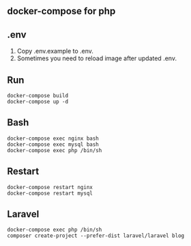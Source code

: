 ## docker-compose for php

## .env
1. Copy .env.example to .env.
2. Sometimes you need to reload image after updated .env.

## Run
```shell
docker-compose build
docker-compose up -d
```

## Bash
```shell
docker-compose exec nginx bash
docker-compose exec mysql bash
docker-compose exec php /bin/sh
```

## Restart
```shell
docker-compose restart nginx
docker-compose restart mysql
```

## Laravel
```shell
docker-compose exec php /bin/sh
composer create-project --prefer-dist laravel/laravel blog
```